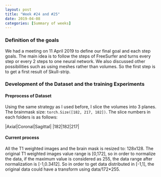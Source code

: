 ```yaml
---
layout: post
title: "Week #24 and #25"
date: 2019-04-08
categories: [Summary of weeks]
---
```

### Definition of the goals
We had a meeting on 11 April 2019 to define our final goal and each step goals. The main idea is to follow the steps of FreeSurfer and turns every step or every 2 steps to one neural network.
We also discussed other possibilities such as using meshes rather than volumes.
So the first step is to get a first result of Skull-strip.

### Development of the Dataset and the training Experiments

#### Preprocess of Dataset
Using the same strategy as I used before, I slice the volumes into 3 planes. The brainmask size: `torch.Size([182, 217, 182])`. The slice numbers in each folders is as follows:

|Axial|Coronal|Sagittal|
|182|182|217|

#### Current process
All the T1 weighted images and the brain mask is resized to: 128x128.
The original T1 weighted images value range is [0,172], so in order to normalize the data, if the maximum value is considered as 255, the data range after normalization is [-1,0.3412]. So in order to get data distributed in [-1,1], the original data could have a transform using data/172*255.
